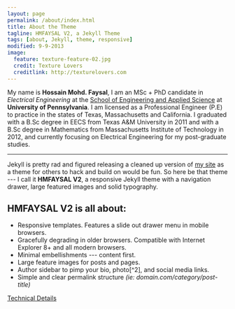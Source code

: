 ```yaml
---
layout: page
permalink: /about/index.html
title: About the Theme
tagline: HMFAYSAL V2, a Jekyll Theme
tags: [about, Jekyll, theme, responsive]
modified: 9-9-2013
image:
  feature: texture-feature-02.jpg
  credit: Texture Lovers
  creditlink: http://texturelovers.com
---
```


My name is **Hossain Mohd. Faysal**, I am an MSc + PhD candidate in *Electrical Engineering* at the [School of Engineering and Applied Science](http://www.seas.upenn.edu/) at **University of Pennsylvania**. I am licensed as a Professional Engineer (P.E) to practice in the states of Texas, Massachusetts and California. I graduated with a B.Sc degree in EECS from Texas A&M University in 2011 and with a B.Sc degree in Mathematics from Massachusetts Institute of Technology in 2012, and currently focusing on Electrical Engineering for my post-graduate studies.   

---
Jekyll is pretty rad and figured releasing a cleaned up version of [my site](http://www.theevilgenius.tk) as a theme for others to hack and build on would be fun. So here be that theme --- I call it **HMFAYSAL V2**, a responsive Jekyll theme with a navigation drawer, large featured images and solid typography. 

## HMFAYSAL V2 is all about:

* Responsive templates. Features a slide out drawer menu in mobile browsers.
* Gracefully degrading in older browsers. Compatible with Internet Explorer 8+ and all modern browsers. 
* Minimal embellishments --- content first.
* Large feature images for posts and pages.
* Author sidebar to pimp your bio, photo[^2], and social media links.
* Simple and clear permalink structure *(ie: domain.com/category/post-title)*

<a markdown="0" href="{{ site.url }}/technical-details" class="btn">Technical Details</a>